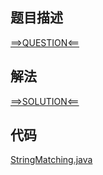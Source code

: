 ## 题目描述

[==>QUESTION<==](https://leetcode-cn.com/problems/string-matching-in-an-array/)

## 解法

[==>SOLUTION<==](https://leetcode-cn.com/problems/string-matching-in-an-array/solution/zhong-gui-zhong-ju-jian-dan-yi-dong-by-j-7iho/)

## 代码

[StringMatching.java](https://github.com/Marshal7cc/leetcode-java/blob/master/src/unclassified/StringMatching.java)

